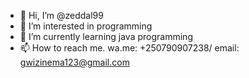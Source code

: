 - 👋 Hi, I’m @zeddal99
- 👀 I’m interested in programming
- 🌱 I’m currently learning java programming
- 📫 How to reach me.   wa.me: +250790907238/ email: gwizinema123@gmail.com  

<!---
zeddal99/zeddal99 is a ✨ special ✨ repository because its `README.md` (this file) appears on your GitHub profile.
You can click the Preview link to take a look at your changes.
--->
